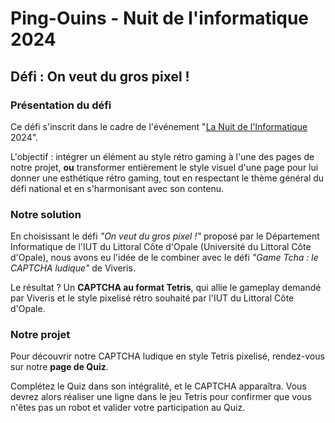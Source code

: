 # Ping-Ouins - Nuit de l'informatique 2024

## Défi : On veut du gros pixel !

### Présentation du défi

Ce défi s'inscrit dans le cadre de l'événement "[La Nuit de l'Informatique](https://www.nuitdelinfo.com/) 2024".

L'objectif : intégrer un élément au style rétro gaming à l'une des pages de notre projet, **ou** transformer entièrement le style visuel d'une page pour lui donner une esthétique rétro gaming, tout en respectant le thème général du défi national et en s'harmonisant avec son contenu.

### Notre solution

En choisissant le défi *"On veut du gros pixel !"* proposé par le Département Informatique de l'IUT du Littoral Côte d'Opale (Université du Littoral Côte d'Opale), nous avons eu l'idée de le combiner avec le défi *"Game Tcha : le CAPTCHA ludique"* de Viveris.  

Le résultat ? Un **CAPTCHA au format Tetris**, qui allie le gameplay demandé par Viveris et le style pixelisé rétro souhaité par l'IUT du Littoral Côte d'Opale.

### Notre projet

Pour découvrir notre CAPTCHA ludique en style Tetris pixelisé, rendez-vous sur notre **page de Quiz**.  

Complétez le Quiz dans son intégralité, et le CAPTCHA apparaîtra. Vous devrez alors réaliser une ligne dans le jeu Tetris pour confirmer que vous n'êtes pas un robot et valider votre participation au Quiz.